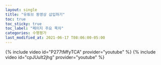 ```yaml
---
layout: single
title: "유튜브 동영상 삽입하기" 
toc: true
toc_sticky: true
toc_label: "페이지 주요 목차" 
categories: 수행평가
last_modified_at: 2021-06-17 T08:06:00-05:00
---
```


{% include video id="P277tMfyTCA" provider="youtube" %}
{% include video id="cpJUuIt2jhg" provider="youtube" %}
